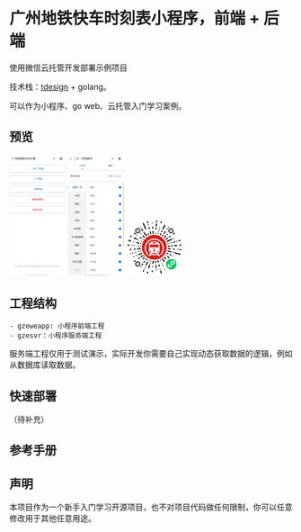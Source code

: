 # 广州地铁快车时刻表小程序，前端 + 后端

使用微信云托管开发部署示例项目

技术栈：[tdesign](https://tdesign.tencent.com/miniprogram/overview) + golang。

可以作为小程序、go web、云托管入门学习案例。

## 预览

<p float="left">
  <img src="./img/miniapp1.jpg" width="100" />
  <img src="./img/miniapp2.jpg" width="100" />
  <img src="./img/qrcode.jpg" width="100" />
</p>

## 工程结构

```
- gzeweapp: 小程序前端工程
- gzesvr：小程序服务端工程
```

服务端工程仅用于测试演示，实际开发你需要自己实现动态获取数据的逻辑，例如从数据库读取数据。


## 快速部署

（待补充）

## 参考手册



## 声明

本项目作为一个新手入门学习开源项目，也不对项目代码做任何限制，你可以任意修改用于其他任意用途。
